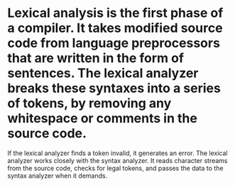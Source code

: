 # Lexical analysis is the first phase of a compiler. It takes modified source code from language preprocessors that are written in the form of sentences. The lexical analyzer breaks these syntaxes into a series of tokens, by removing any whitespace or comments in the source code.

If the lexical analyzer finds a token invalid, it generates an error. The lexical analyzer works closely with the syntax analyzer. It reads character streams from the source code, checks for legal tokens, and passes the data to the syntax analyzer when it demands.
